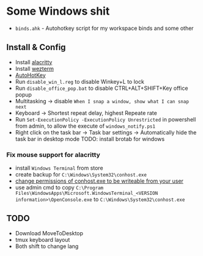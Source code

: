 # Some Windows shit
* `binds.ahk` - Autohotkey script for my workspace binds and some other

## Install & Config
* Install [alacritty](https://github.com/alacritty/alacritty/releases)
* Install [wezterm](https://wezfurlong.org/wezterm/)
* [AutoHotKey](https://www.autohotkey.com/)
* Run `disable_win_l.reg` to disable Winkey+L to lock
* Run `disable_office_pop.bat` to disable CTRL+ALT+SHIFT+Key office popup
* Multitasking -> disable `When I snap a window, show what I can snap next`
* Keyboard -> Shortest repeat delay, highest Repeate rate
* Run `Set-ExecutionPolicy -ExecutionPolicy Unrestricted` in powershell from admin, to allow the execute of `windows_notify.ps1`
* Right click on the task bar -> Task bar settings -> Automatically hide the task bar in desktop mode
TODO: install brotab for windows

### Fix mouse support for alacritty
* install `Windows Terminal` from store
* create backup for `C:\Windows\System32\conhost.exe` 
* [change permissions of conhost.exe to be writeable from your user](https://github.com/microsoft/terminal/issues/1817)
* use admin cmd to copy `C:\Program Files\WindowsApps\Microsoft.WindowsTerminal_<VERSION information>\OpenConsole.exe` to `C:\Windows\System32\conhost.exe`


## TODO
* Download MoveToDesktop
* tmux keyboard layout
* Both shift to change lang

